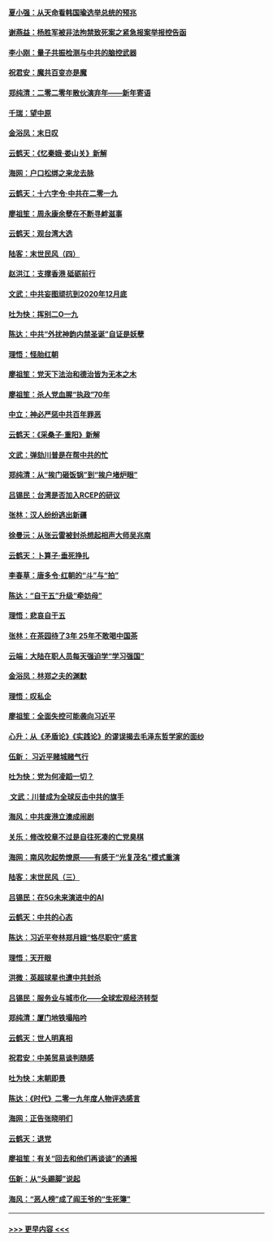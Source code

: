 #### [夏小强：从天命看韩国瑜选举总统的预兆](../pages/nsc993/n11756696.md?t=12311701) 
#### [谢燕益：杨胜军被非法拘禁致死案之紧急报案举报控告函](../pages/nsc993/n11756134.md?t=12311701) 
#### [李小刚：量子共振检测与中共的脑控武器](../pages/nsc993/n11754518.md?t=12311701) 
#### [祝君安：魔共百变亦是魔](../pages/nsc993/n11754469.md?t=12311701) 
#### [郑纯清：二零二零年散伙演弃年——新年寄语](../pages/nsc993/n11754195.md?t=12311701) 
#### [千瑞：望中原](../pages/nsc993/n11754159.md?t=12311701) 
#### [金浴凤：末日叹](../pages/nsc993/n11752359.md?t=12311701) 
#### [云鹤天：《忆秦娥‧娄山关》新解](../pages/nsc993/n11752348.md?t=12311701) 
#### [海网：户口松绑之来龙去脉](../pages/nsc993/n11752328.md?t=12311701) 
#### [云鹤天：十六字令‧中共在二零一九](../pages/nsc993/n11752305.md?t=12311701) 
#### [廖祖笙：周永康余孽在不断寻衅滋事](../pages/nsc993/n11751013.md?t=12311701) 
#### [云鹤天：观台湾大选](../pages/nsc993/n11751007.md?t=12311701) 
#### [陆客：末世民风（四）](../pages/nsc993/n11749203.md?t=12311701) 
#### [赵洪江：支撑香港 砥砺前行](../pages/nsc993/n11748482.md?t=12311701) 
#### [文武：中共妄图顽抗到2020年12月底](../pages/nsc993/n11748446.md?t=12311701) 
#### [吐为快：挥别二O一九](../pages/nsc993/n11748411.md?t=12311701) 
#### [陈达：中共“外扰神韵内禁圣诞”自证是妖孽](../pages/nsc993/n11748226.md?t=12311701) 
#### [理悟：怪胎红朝](../pages/nsc993/n11748206.md?t=12311701) 
#### [廖祖笙：党天下法治和德治皆为无本之木](../pages/nsc993/n11748135.md?t=12311701) 
#### [廖祖笙：杀人党血腥“执政”70年](../pages/nsc993/n11745144.md?t=12311701) 
#### [中立：神必严惩中共百年罪恶](../pages/nsc993/n11744970.md?t=12311701) 
#### [云鹤天：《采桑子‧重阳》新解](../pages/nsc993/n11744948.md?t=12311701) 
#### [文武：弹劾川普是在帮中共的忙](../pages/nsc993/n11744758.md?t=12311701) 
#### [郑纯清：从“挨门砸饭锅”到“挨户堵炉眼”](../pages/nsc993/n11744745.md?t=12311701) 
#### [吕锡民：台湾是否加入RCEP的研议](../pages/nsc993/n11744701.md?t=12311701) 
#### [张林：汉人纷纷逃出新疆](../pages/nsc993/n11743530.md?t=12311701) 
#### [徐曼沅：从张云雷被封杀想起相声大师吴兆南](../pages/nsc993/n11741816.md?t=12311701) 
#### [云鹤天：卜算子‧垂死挣扎](../pages/nsc993/n11739956.md?t=12311701) 
#### [李春草：唐多令‧红朝的“斗”与“拍”](../pages/nsc993/n11739830.md?t=12311701) 
#### [陈达：“自干五”升级“牵妨母”](../pages/nsc993/n11739724.md?t=12311701) 
#### [理悟：悲哀自干五](../pages/nsc993/n11739547.md?t=12311701) 
#### [张林：在茶园待了3年 25年不敢喝中国茶](../pages/nsc993/n11739240.md?t=12311701) 
#### [云端：大陆在职人员每天强迫学“学习强国”](../pages/nsc993/n11738735.md?t=12311701) 
#### [金浴凤：林郑之夫的渊默](../pages/nsc993/n11737735.md?t=12311701) 
#### [理悟：叹私企](../pages/nsc993/n11737715.md?t=12311701) 
#### [廖祖笙：全面失控可能袭向习近平](../pages/nsc993/n11737704.md?t=12311701) 
#### [心升：从《矛盾论》《实践论》的谬误揭去毛泽东哲学家的面纱](../pages/nsc993/n11736962.md?t=12311701) 
#### [伍新： 习近平赌城赌气行](../pages/nsc993/n11736929.md?t=12311701) 
#### [吐为快：党为何凌蹈一切？](../pages/nsc993/n11736915.md?t=12311701) 
#### [ 文武：川普成为全球反击中共的旗手](../pages/nsc993/n11736882.md?t=12311701) 
#### [海风：中共废港立澳成闹剧](../pages/nsc993/n11735857.md?t=12311701) 
#### [关乐：修改校章不过是自往死凑的亡党臭棋](../pages/nsc993/n11735097.md?t=12311701) 
#### [海网：南风吹起势燎原——有感于“光复茂名”模式重演](../pages/nsc993/n11732308.md?t=12311701) 
#### [陆客：末世民风（三）](../pages/nsc993/n11732211.md?t=12311701) 
#### [吕锡民：在5G未来演进中的AI](../pages/nsc993/n11730010.md?t=12311701) 
#### [云鹤天：中共的心态](../pages/nsc993/n11729906.md?t=12311701) 
#### [陈达：习近平夸林郑月娥“恪尽职守”感言](../pages/nsc993/n11729881.md?t=12311701) 
#### [理悟：天开眼](../pages/nsc993/n11729699.md?t=12311701) 
#### [洪微：英超球星也遭中共封杀](../pages/nsc993/n11727243.md?t=12311701) 
#### [吕锡民：服务业与城市化——全球宏观经济转型](../pages/nsc993/n11725845.md?t=12311701) 
#### [郑纯清：厦门地铁塌陷吟](../pages/nsc993/n11725813.md?t=12311701) 
#### [云鹤天：世人明真相](../pages/nsc993/n11725621.md?t=12311701) 
#### [祝君安：中美贸易谈判随感](../pages/nsc993/n11725609.md?t=12311701) 
#### [吐为快：末朝即景](../pages/nsc993/n11723365.md?t=12311701) 
#### [陈达：《时代》二零一九年度人物评选感言](../pages/nsc993/n11723337.md?t=12311701) 
#### [海网：正告张晓明们](../pages/nsc993/n11723228.md?t=12311701) 
#### [云鹤天：退党](../pages/nsc993/n11723056.md?t=12311701) 
#### [廖祖笙：有关“回去和他们再谈谈”的通报](../pages/nsc993/n11722442.md?t=12311701) 
#### [伍新：从“头踢脚”说起](../pages/nsc993/n11722429.md?t=12311701) 
#### [海风：“恶人榜”成了阎王爷的“生死簿”](../pages/nsc993/n11722272.md?t=12311701) 

----
#### [ >>> 更早内容 <<< ](../indexes/nsc993-earlier.md)
